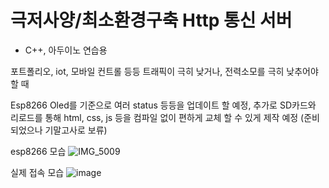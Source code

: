 # 극저사양/최소환경구축 Http 통신 서버
- C++, 아두이노 연습용

포트폴리오, iot, 모바일 컨트롤 등등 트래픽이 극히 낮거나, 전력소모를 극히 낮추어야 할 때

Esp8266 Oled를 기준으로 여러 status 등등을 업데이트 할 예정, 추가로 SD카드와 리로드를 통해 html, css, js 등을 컴파일 없이 편하게 교체 할 수 있게 제작 예정
(준비되었으나 기말고사로 보류)

esp8266 모습
![IMG_5009](https://github.com/snowman6-git/C-Backend-with-Esp8266/assets/71697301/facf32d4-510c-4df8-960a-b53554d0ec89)

실제 접속 모습
![image](https://github.com/snowman6-git/C-Backend-with-Esp8266/assets/71697301/eacf61b7-a65e-40cc-9a2a-3e77b527693a)
